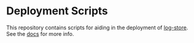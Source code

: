 # Deployment Scripts

This repository contains scripts for aiding in the deployment of [log-store](https://log-store.com). See the [docs](https://log-store.com/documentation.html?page=install) for more info.
